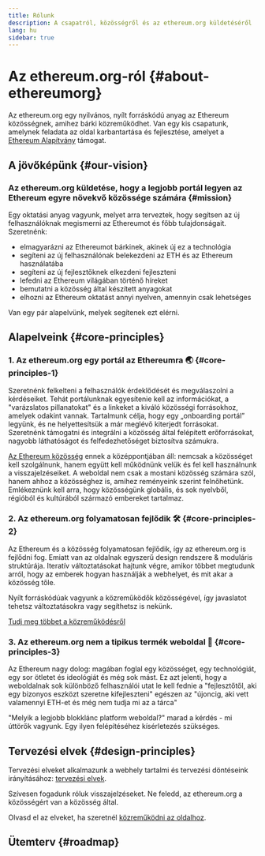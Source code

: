 ```yaml
---
title: Rólunk
description: A csapatról, közösségről és az ethereum.org küldetéséről
lang: hu
sidebar: true
---
```


# Az ethereum.org-ról {#about-ethereumorg}

Az ethereum.org egy nyilvános, nyílt forráskódú anyag az Ethereum közösségnek, amihez bárki közreműködhet. Van egy kis csapatunk, amelynek feladata az oldal karbantartása és fejlesztése, amelyet a [Ethereum Alapítvány](/foundation/) támogat.

## A jövőképünk {#our-vision}

### Az ethereum.org küldetése, hogy a legjobb portál legyen az Ethereum egyre növekvő közössége számára {#mission}

Egy oktatási anyag vagyunk, melyet arra terveztek, hogy segítsen az új felhasználóknak megismerni az Ethereumot és főbb tulajdonságait. Szeretnénk:

- elmagyarázni az Ethereumot bárkinek, akinek új ez a technológia
- segíteni az új felhasználónak belekezdeni az ETH és az Ethereum használatába
- segíteni az új fejlesztőknek elkezdeni fejleszteni
- lefedni az Ethereum világában történő híreket
- bemutatni a közösség által készített anyagokat
- elhozni az Ethereum oktatást annyi nyelven, amennyin csak lehetséges

Van egy pár alapelvünk, melyek segítenek ezt elérni.

## Alapelveink {#core-principles}

### 1. Az ethereum.org egy portál az Ethereumra 🌏 {#core-principles-1}

Szeretnénk felkelteni a felhasználók érdeklődését és megválaszolni a kérdéseiket. Tehát portálunknak egyesítenie kell az információkat, a "varázslatos pillanatokat" és a linkeket a kiváló közösségi forrásokhoz, amelyek odakint vannak. Tartalmunk célja, hogy egy „onboarding portál” legyünk, és ne helyettesítsük a már meglévő kiterjedt forrásokat. Szeretnénk támogatni és integrálni a közösség által felépített erőforrásokat, nagyobb láthatóságot és felfedezhetőséget biztosítva számukra.

[Az Ethereum közösség](/community/) ennek a középpontjában áll: nemcsak a közösséget kell szolgálnunk, hanem együtt kell működnünk velük és fel kell használnunk a visszajelzéseiket. A weboldal nem csak a mostani közösség számára szól, hanem ahhoz a közösséghez is, amihez reményeink szerint felnőhetünk. Emlékeznünk kell arra, hogy közösségünk globális, és sok nyelvből, régióból és kultúrából származó embereket tartalmaz.

### 2. Az ethereum.org folyamatosan fejlődik 🛠 {#core-principles-2}

Az Ethereum és a közösség folyamatosan fejlődik, így az ethereum.org is fejlődni fog. Emiatt van az oldalnak egyszerű design rendszere & moduláris struktúrája. Iteratív változtatásokat hajtunk végre, amikor többet megtudunk arról, hogy az emberek hogyan használják a webhelyet, és mit akar a közösség tőle.

Nyílt forráskódúak vagyunk a közreműködők közösségével, így javaslatot tehetsz változtatásokra vagy segíthetsz is nekünk.

[Tudj meg többet a közreműködésről](/hu/közreműködők/)

### 3. Az ethereum.org nem a tipikus termék weboldal 🦄 {#core-principles-3}

Az Ethereum nagy dolog: magában foglal egy közösséget, egy technológiát, egy sor ötletet és ideológiát és még sok mást. Ez azt jelenti, hogy a weboldalnak sok különböző felhasználói utat le kell fednie a "fejlesztőtől, aki egy bizonyos eszközt szeretne kifejleszteni" egészen az "újoncig, aki vett valamennyi ETH-et és még nem tudja mi az a tárca"

"Melyik a legjobb blokklánc platform weboldal?" marad a kérdés - mi úttörők vagyunk. Egy ilyen felépítéséhez kísérletezés szükséges.

## Tervezési elvek {#design-principles}

Tervezési elveket alkalmazunk a webhely tartalmi és tervezési döntéseink irányításához: [tervezési elvek](/en/contributing/design-principles/).

Szívesen fogadunk róluk visszajelzéseket. Ne feledd, az ethereum.org a közösségért van a közösség által.

Olvasd el az elveket, ha szeretnél [közreműködni az oldalhoz](/en/contributing/).

## Ütemterv {#roadmap}

<Roadmap />
